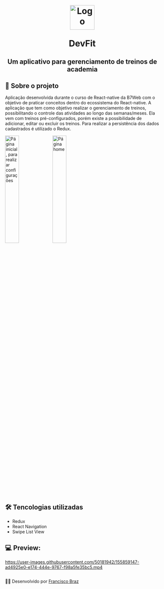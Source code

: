 <h1 align="center">
   <img src="https://i.imgur.com/4oETgqj.png" alt="Logo" width="80px" height="80px"/> 
  <p> DevFit </p>
</h1>

<h2 align="center">
    Um aplicativo para gerenciamento de treinos de academia
</h2>


## 📖 Sobre o projeto 
Aplicação desenvolvida durante o curso de React-native da B7Web com o objetivo de praticar conceitos dentro do ecossistema do React-native.
A aplicação que tem como objetivo realizar o gerenciamento de treinos, possibilitando o controle das atividades ao longo das semanas/meses. Ela vem com treinos 
pré-configurados, porém existe a possibilidade de adicionar, editar ou excluir os treinos. Para realizar a persistência dos dados cadastrados é utilizado o Redux.

<img src="https://i.imgur.com/y7vttnN.jpg" alt="Página inicial, para realizar configurações" width="30%" height="30%"/> <img src="https://i.imgur.com/FdPpbEU.jpg" alt="Página home" width="30%" height="30%"/>


## 🛠️ Tencologias utilizadas
 - Redux
 - React Navigation
 - Swipe List View

## 💻 Preview:
https://user-images.githubusercontent.com/50181942/155859147-ad4925e0-e174-444e-9767-f98a5fe35bc5.mp4

##
👨‍💻 Desenvolvido por [Francisco Braz](https://github.com/FranciscoBraaz)
